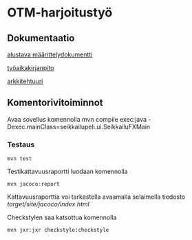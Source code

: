 # OTM-harjoitustyö

## Dokumentaatio

[alustava määrittelydokumentti](https://github.com/strajama/otm-harjoitustyo/blob/master/dokumentaatio/alustavamaarittelydokumentti.md)

[työaikakirjanpito](https://github.com/strajama/otm-harjoitustyo/blob/master/dokumentaatio/tyoaikakirjanpito.md)

[arkkitehtuuri](https://github.com/strajama/otm-harjoitustyo/blob/master/dokumentaatio/arkkitehtuuri.md)

## Komentorivitoiminnot

Avaa sovellus komennolla mvn compile exec:java -Dexec.mainClass=seikkailupeli.ui.SeikkailuFXMain

### Testaus

```
mvn test
```

Testikattavuusraportti luodaan komennolla

```
mvn jacoco:report
```

Kattavuusraporttia voi tarkastella avaamalla selaimella tiedosto _target/site/jacoco/index.html_


Checkstylen saa katsottua komennolla

```
mvn jxr:jxr checkstyle:checkstyle
```
